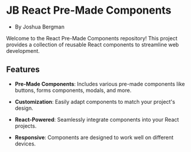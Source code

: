 # JB React Pre-Made Components
- By Joshua Bergman

Welcome to the React Pre-Made Components repository! This project provides a collection of reusable React components to streamline web development.

## Features

- **Pre-Made Components**: Includes various pre-made components like buttons, forms components, modals, and more.

- **Customization**: Easily adapt components to match your project's design.

- **React-Powered**: Seamlessly integrate components into your React projects.

- **Responsive**: Components are designed to work well on different devices.